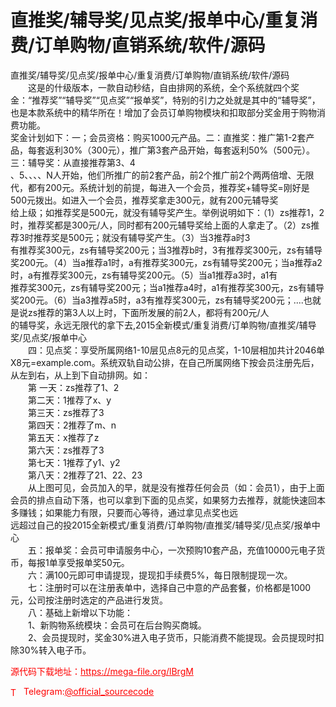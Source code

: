 # 直推奖/辅导奖/见点奖/报单中心/重复消费/订单购物/直销系统/软件/源码

直推奖/辅导奖/见点奖/报单中心/重复消费/订单购物/直销系统/软件/源码<br>　　这是的什级版本，一款自动秒结，自由排网的系统，全个系统就四个奖金：“推荐奖”“辅导奖”“见点奖”“报单奖”，特别的引力之处就是其中的“辅导奖”，也是本款系统中的精华所在！增加了会员订单购物模块和扣取部分奖金用于购物消费功能。<br>  奖金计划如下：一；会员资格：购买1000元产品。二：直推奖：推广第1-2套产品，每套返利30%（300元），推广第3套产品开始，每套返利50%（500元）。三：辅导奖：从直接推荐第3、4<br>、5、、、、N人开始，他们所推广的前2套产品，前2个推广前2个两两倍增、无限代，都有200元。系统计划的前提，每进入一个会员，推荐奖+辅导奖=刚好是500元拨出。如进入一个会员，推荐奖拿走300元，就有200元辅导奖<br>给上级；如推荐奖是500元，就没有辅导奖产生。举例说明如下：（1）zs推荐1，2时，推荐奖都是300元/人，同时都有200元辅导奖给上面的人拿走了。（2）zs推荐3时推荐奖是500元；就没有辅导奖产生。（3）当3推荐a时3<br>有推荐奖300元，zs有辅导奖200元；当3推荐b时，3有推荐奖300元，zs有辅导奖200元。（4）当a推荐a1时，a有推荐奖300元，zs有辅导奖200元；当a推荐a2时，a有推荐奖300元，zs有辅导奖200元。（5）当a1推荐a3时，a1有<br>推荐奖300元，zs有辅导奖200元；当a1推荐a4时，a1有推荐奖300元，zs有辅导奖200元。（6）当a3推荐a5时，a3有推荐奖300元，zs有辅导奖200元；....也就是说zs推荐的第3人以上时，下面所发展的前2人，都将有200元/人<br>的辅导奖，永远无限代的拿下去,2015全新模式/重复消费/订单购物/直推奖/辅导奖/见点奖/报单中心<br>　　四：见点奖：享受所属网络1-10层见点8元的见点奖，1-10层相加共计2046单X8元=example.com。系统双轨自动公排，在自己所属网络下按会员注册先后，从左到右，从上到下自动排网。如：<br>　　第 一天：zs推荐了1、2<br>　　第二天：1推荐了x、y<br>　　第三天：zs推荐了3<br>　　第四天：2推荐了m、n<br>　　第五天：x推荐了z<br>　　第六天：zs推荐了3<br>　　第七天：1推荐了y1、y2<br>　　第八天：2推荐了21、22、23<br>　　从上图可见，会员加入的早，就是没有推荐任何会员（如：会员1），由于上面会员的排点自动下落，也可以拿到下面的见点奖，如果努力去推荐，就能快速回本多赚钱；如果能力有限，只要而心等待，通过拿见点奖也远<br>远超过自己的投2015全新模式/重复消费/订单购物/直推奖/辅导奖/见点奖/报单中心<br>　　五：报单奖：会员可申请服务中心，一次预购10套产品，充值10000元电子货币，每报1单享受报单奖50元。<br>　　六：满100元即可申请提现，提现扣手续费5%，每日限制提现一次。<br>　　七：注册时可以在注册表单中，选择自己中意的产品套餐，价格都是1000元，公司按注册时选定的产品进行发货。<br>　　八：基础上新增以下功能：<br>　　1、新购物系统模块：会员可在后台购买商城。<br>　　2、会员提现时，奖金30%进入电子货币，只能消费不能提现。会员提现时扣除30%转入电子币。<br>


<p style="color: red;">源代码下载地址：<a href="https://mega-file.org/lBrgM" style="color: red;">https://mega-file.org/lBrgM</a></p><p style="color: red;"><img src="https://cdn-icons-png.flaticon.com/512/2111/2111646.png" alt="Telegram Icon" style="width: 16px; vertical-align: middle; margin-right: 5px;">Telegram:<a href="https://t.me/official_sourcecode" style="color: red;">@official_sourcecode</a></p>